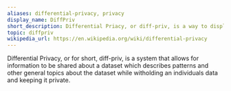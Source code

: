 ```yaml
---
aliases: differential-privacy, privacy
display_name: DiffPriv
short_description: Differential Priacy, or diff-priv, is a way to display trends in a dataset while keeping an indiviuals data private.
topic: diffpriv
wikipedia_url: https://en.wikipedia.org/wiki/differential-privacy
---
```


Differential Privacy, or for short, diff-priv, is a system that allows for information to be shared about a dataset which describes patterns and other general topics 
about the dataset while witholding an individuals data and keeping it private.
